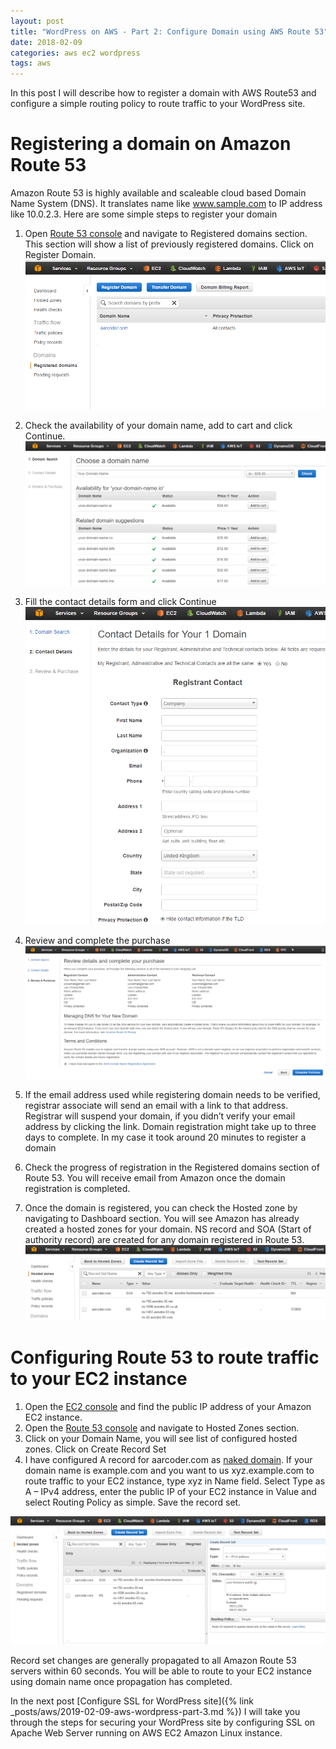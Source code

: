 ```yaml
---
layout: post
title: "WordPress on AWS - Part 2: Configure Domain using AWS Route 53"
date: 2018-02-09
categories: aws ec2 wordpress
tags: aws
---
```


In this post I will describe how to register a domain with AWS Route53 and configure a simple routing policy to route traffic to your WordPress site.

# Registering a domain on Amazon Route 53
Amazon Route 53 is highly available and scaleable cloud based Domain Name System (DNS). It translates name like www.sample.com to IP address like 10.0.2.3. Here are some simple steps to register your domain

1. Open [Route 53 console](https://console.aws.amazon.com/route53/home) and navigate to Registered domains section. This section will show a list of previously registered domains. Click on Register Domain.
   ![Register domain](/assets/images/r53-1.png "Register domain")


2. Check the availability of your domain name, add to cart and click Continue.
   ![Domain search](/assets/images/r53-2.png "Domain search")


3. Fill the contact details form and click Continue
   ![Domain contact](/assets/images/r53-3.png "Domain contact")


4. Review and complete the purchase
   ![Review purchase](/assets/images/r53-4.png "Review purchase")


5. If the email address used while registering domain needs to be verified, registrar associate will send an email with a link to that address. Registrar will suspend your domain, if you didn’t verify your email address by clicking the link. Domain registration might take up to three days to complete. In my case it took around 20 minutes to register a domain

6. Check the progress of registration in the Registered domains section of Route 53. You will receive email from Amazon once the domain registration is completed.

7. Once the domain is registered, you can check the Hosted zone by navigating to Dashboard section. You will see Amazon has already created a hosted zones for your domain. NS record and SOA (Start of authority record) are created for any domain registered in Route 53.
   ![Domain hosted zones](/assets/images/r53-5.png "Domain hosted zones")

# Configuring Route 53 to route traffic to your EC2 instance
1. Open the [EC2 console](https://console.aws.amazon.com/ec2/) and find the public IP address of your Amazon EC2 instance.
2. Open the [Route 53 console](https://console.aws.amazon.com/route53/home) and navigate to Hosted Zones section.
3. Click on your Domain Name, you will see list of configured hosted zones. Click on Create Record Set
4. I have configured A record for aarcoder.com as [naked domain](http://www.pcmag.com/encyclopedia/term/62630/naked-domain). If your domain name is example.com and you want to us xyz.example.com to route traffic to your EC2 instance, type xyz in Name field. Select Type as A – IPv4 address, enter the public IP of your EC2 instance in Value  and select Routing Policy as simple. Save the record set.

![Domain A record](/assets/images/r53-6.png "Domain A record")

Record set changes are generally propagated to all Amazon Route 53 servers within 60 seconds. You will be able to route to your EC2 instance using domain name once propagation has completed.

In the next post [Configure SSL for WordPress site]({% link _posts/aws/2019-02-09-aws-wordpress-part-3.md %}) I will take you through the steps for securing your WordPress site by configuring SSL on Apache Web Server running on AWS EC2 Amazon Linux instance.